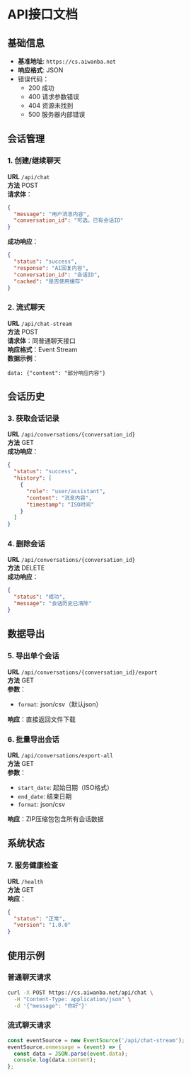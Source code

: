 # API接口文档

## 基础信息
- **基准地址**: `https://cs.aiwanba.net`
- **响应格式**: JSON
- 错误代码：
  - 200 成功
  - 400 请求参数错误
  - 404 资源未找到
  - 500 服务器内部错误

## 会话管理

### 1. 创建/继续聊天
**URL** `/api/chat`  
**方法** POST  
**请求体**：
```json
{
  "message": "用户消息内容",
  "conversation_id": "可选，已有会话ID"
}
```
**成功响应**：
```json
{
  "status": "success",
  "response": "AI回复内容",
  "conversation_id": "会话ID",
  "cached": "是否使用缓存"
}
```

### 2. 流式聊天
**URL** `/api/chat-stream`  
**方法** POST  
**请求体**：同普通聊天接口  
**响应格式**：Event Stream  
**数据示例**：
```
data: {"content": "部分响应内容"}
```

## 会话历史

### 3. 获取会话记录
**URL** `/api/conversations/{conversation_id}`  
**方法** GET  
**成功响应**：
```json
{
  "status": "success",
  "history": [
    {
      "role": "user/assistant",
      "content": "消息内容",
      "timestamp": "ISO时间"
    }
  ]
}
```

### 4. 删除会话
**URL** `/api/conversations/{conversation_id}`  
**方法** DELETE  
**成功响应**：
```json
{
  "status": "成功",
  "message": "会话历史已清除"
}
```

## 数据导出

### 5. 导出单个会话
**URL** `/api/conversations/{conversation_id}/export`  
**方法** GET  
**参数**：
- `format`: json/csv（默认json）

**响应**：直接返回文件下载

### 6. 批量导出会话
**URL** `/api/conversations/export-all`  
**方法** GET  
**参数**：
- `start_date`: 起始日期（ISO格式）
- `end_date`: 结束日期
- `format`: json/csv

**响应**：ZIP压缩包包含所有会话数据

## 系统状态

### 7. 服务健康检查
**URL** `/health`  
**方法** GET  
**响应**：
```json
{
  "status": "正常",
  "version": "1.0.0"
}
```

## 使用示例

### 普通聊天请求
```bash
curl -X POST https://cs.aiwanba.net/api/chat \
  -H "Content-Type: application/json" \
  -d '{"message": "你好"}'
```

### 流式聊天请求
```javascript
const eventSource = new EventSource('/api/chat-stream');
eventSource.onmessage = (event) => {
  const data = JSON.parse(event.data);
  console.log(data.content);
};
```

